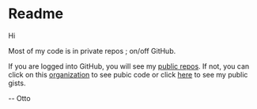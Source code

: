 # Readme

Hi

Most of my code is in private repos ; on/off GitHub.

If you are logged into GitHub, you will see my [public repos](https://github.com/og-pr).
If not, you can click on this [organization](https://github.com/og-pr) to see 
pubic code or click [here](https://gist.github.com/ottograjeda/) to see my public gists.

--
Otto
